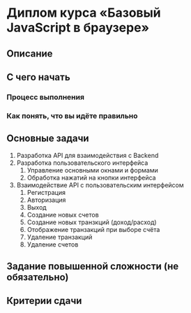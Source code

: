 # Диплом курса «Базовый JavaScript в браузере»

## Описание

## С чего начать

### Процесс выполнения

### Как понять, что вы идёте правильно

## Основные задачи

1. Разработка API для взаимодействия с Backend
2. Разработка пользовательского интерфейса
    1. Управление основными окнами и формами
    2. Обработка нажатий на кнопки интерфейса
3. Взаимодействие API с пользовательским интерфейсом
    1. Регистрация
    2. Авторизация
    3. Выход
    4. Создание новых счетов
    5. Создание новых транзкций (доход/расход)
    6. Отображение транзакций при выборе счёта
    7. Удаление транзакций
    8. Удаление счетов

## Задание повышенной сложности (не обязательно)

## Критерии сдачи
